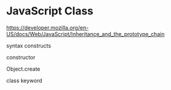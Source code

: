 # JavaScript Class

https://developer.mozilla.org/en-US/docs/Web/JavaScript/Inheritance_and_the_prototype_chain

syntax constructs

constructor

Object.create

class keyword
